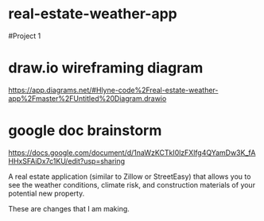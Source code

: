 # real-estate-weather-app
#Project 1

# draw.io wireframing diagram
https://app.diagrams.net/#Hlyne-code%2Freal-estate-weather-app%2Fmaster%2FUntitled%20Diagram.drawio 

# google doc brainstorm
https://docs.google.com/document/d/1naWzKCTkI0lzFXlfg4QYamDw3K_fAHHxSFAiDx7c1KU/edit?usp=sharing


A real estate application (similar to Zillow or StreetEasy) that allows you to see the weather conditions, climate risk, and construction materials of your potential new property. 

These are changes that I am making.